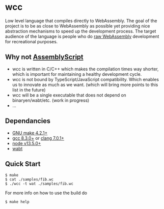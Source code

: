 # wcc

Low level language that compiles directly to WebAssembly. The goal of the project is to be as close to WebAssembly as possible yet providing nice abstraction mechanisms to speed up the development process. The target audience of the language is people who do [raw WebAssembly](https://surma.dev/things/raw-wasm/) development for recreational purposes.

## Why not [AssemblyScript](https://github.com/AssemblyScript/assemblyscript)

- wcc is written in C/C++ which makes the compilation times way shorter, which is important for maintaining a healthy development cycle.
- wcc is not bound by TypeScript/JavaScript compatibility. Which enables us to innovate as much as we want. (which will bring more points to this list in the future)
- wcc will be a single executable that does not depend on binaryen/wabt/etc. (work in progress)
- ...

## Dependancies

- [GNU make 4.2.1+](https://www.gnu.org/software/make/)
- [gcc 8.3.0+](https://gcc.gnu.org/) or [clang 7.0.1+](https://clang.llvm.org/)
- [node v13.5.0+](https://nodejs.org/)
- [wabt](https://github.com/WebAssembly/wabt)

## Quick Start

``` console
$ make
$ cat ./samples/fib.wc
$ ./wcc -t wat ./samples/fib.wc
```

For more info on how to use the build do

```console
$ make help
```
